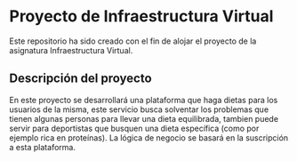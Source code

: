 # Proyecto de Infraestructura Virtual

Este repositorio ha sido creado con el fin de alojar el proyecto de la asignatura Infraestructura Virtual.

## Descripción del proyecto

En este proyecto se desarrollará una plataforma que haga dietas para los usuarios de la misma, este servicio busca solventar los problemas que tienen algunas personas para llevar una dieta equilibrada, tambien puede servir para deportistas que busquen una dieta específica (como por ejemplo rica en proteínas). La lógica de negocio se basará en la suscripción a esta plataforma.
